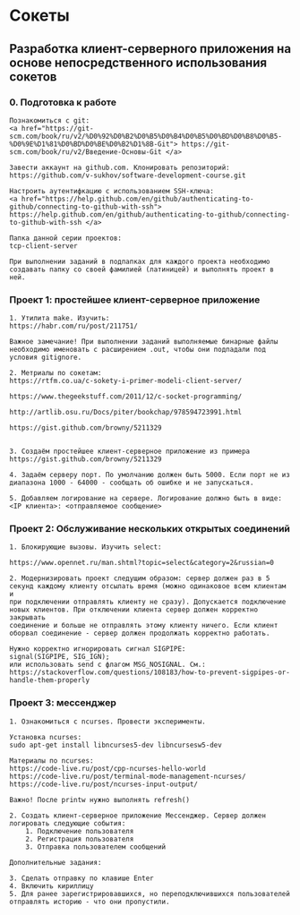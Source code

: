 # Сокеты
## Разработка клиент-серверного приложения на основе непосредственного использования сокетов

### 0. Подготовка к работе

	Познакомиться с git:
	<a href="https://git-scm.com/book/ru/v2/%D0%92%D0%B2%D0%B5%D0%B4%D0%B5%D0%BD%D0%B8%D0%B5-%D0%9E%D1%81%D0%BD%D0%BE%D0%B2%D1%8B-Git"> https://git-scm.com/book/ru/v2/Введение-Основы-Git </a>

	Завести аккаунт на github.com. Клонировать репозиторий:
	https://github.com/v-sukhov/software-development-course.git
	
	Настроить аутентифкацию с использованием SSH-ключа:
	<a href="https://help.github.com/en/github/authenticating-to-github/connecting-to-github-with-ssh"> https://help.github.com/en/github/authenticating-to-github/connecting-to-github-with-ssh </a>

	Папка данной серии проектов:
	tcp-client-server

	При выполнении заданий в подпапках для каждого проекта необходимо создавать папку со своей фамилией (латиницей) и выполнять проект в ней.

### Проект 1: простейшее клиент-серверное приложение

	1. Утилита make. Изучить:
	https://habr.com/ru/post/211751/
	
	Важное замечание! При выполнении заданий выполняемые бинарные файлы необходимо именовать с расширением .out, чтобы они подпадали под условия gitignore. 

	2. Метриалы по сокетам:
	https://rtfm.co.ua/c-sokety-i-primer-modeli-client-server/

	https://www.thegeekstuff.com/2011/12/c-socket-programming/

	http://artlib.osu.ru/Docs/piter/bookchap/978594723991.html

	https://gist.github.com/browny/5211329


	3. Создаём простейшее клиент-серверное приложение из примера
	https://gist.github.com/browny/5211329

	4. Задаём серверу порт. По умолчанию должен быть 5000. Если порт не из диапазона 1000 - 64000 - сообщать об ошибке и не запускаться.

	5. Добавляем логирование на сервере. Логирование должно быть в виде:
	<IP клиента>: <отправляемое сообщение>


### Проект 2: Обслуживание нескольких открытых соединений

	1. Блокирующие вызовы. Изучить select:
	
	https://www.opennet.ru/man.shtml?topic=select&category=2&russian=0
	
	2. Модернизировать проект следущим образом: сервер должен раз в 5 секунд каждому клиенту отсылать время (можно одинаковое всем клиентам и
	при подключении отправлять клиенту не сразу). Допускается подключение новых клиентов. При отключении клиента сервер должен корректно закрывать
	соединение и больше не отправлять этому клиенту ничего. Если клиент оборвал соединение - сервер должен продолжать корректно работать.
	
	Нужно корректно игнорировать сигнал SIGPIPE:
	signal(SIGPIPE, SIG_IGN);
	или использовать send с флагом MSG_NOSIGNAL. См.:
	https://stackoverflow.com/questions/108183/how-to-prevent-sigpipes-or-handle-them-properly
		

### Проект 3: мессенджер

	1. Ознакомиться с ncurses. Провести эксперименты.

	Установка ncurses:
	sudo apt-get install libncurses5-dev libncursesw5-dev

	Материалы по ncurses:
	https://code-live.ru/post/cpp-ncurses-hello-world
	https://code-live.ru/post/terminal-mode-management-ncurses/
	https://code-live.ru/post/ncurses-input-output/
	
	Важно! После printw нужно выполнять refresh()
	
	2. Создать клиент-серверное приложение Мессенджер. Сервер должен логировать следующие события:
		1. Подключение пользователя
		2. Регистрация пользователя
		3. Отправка пользователем сообщений
		
	Дополнительные задания:
	
	3. Сделать отправку по клавише Enter
	4. Включить кириллицу
	5. Для ранее зарегистрировавшихся, но переподключившихся пользователей отправлять историю - что они пропустили.
	


	
	
	
	

